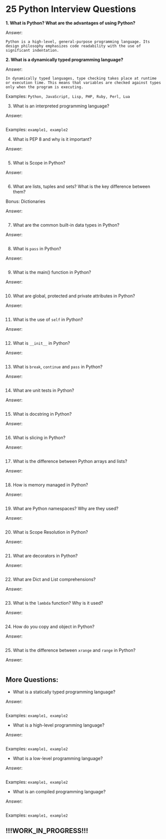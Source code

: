 # 25 Python Interview Questions

**1. What is Python? What are the advantages of using Python?**

Answer:

```text
Python is a high-level, general-purpose programming language. Its design philosophy emphasizes code readability with the use of significant indentation.
```

**2. What is a dynamically typed programming language?**

Answer:

```text
In dynamically typed languages, type checking takes place at runtime or execution time. This means that variables are checked against types only when the program is executing.
```

Examples: ```Python, JavaScript, Lisp, PHP, Ruby, Perl, Lua```

3. What is an interpreted programming language?

Answer:

```text

```

Examples: ```example1, example2```

4. What is PEP 8 and why is it important?

Answer:

```text

```

5. What is Scope in Python?

Answer:

```text

```

6. What are lists, tuples and sets? What is the key difference between them?

Bonus: Dictionaries

Answer:

```text

```

7. What are the common built-in data types in Python?

Answer:

```text

```

8. What is ```pass``` in Python?

Answer:

```text

```

9. What is the main() function in Python?

Answer:

```text

```

10. What are global, protected and private attributes in Python?

Answer:

```text

```

11. What is the use of ```self``` in Python?

Answer:

```text

```

12. What is ```__init__``` in Python?

Answer:

```text

```

13. What is ```break```, ```continue``` and ```pass``` in Python?

Answer:

```text

```

14. What are unit tests in Python?

Answer:

```text

```

15. What is docstring in Python?

Answer:

```text

```

16. What is slicing in Python?

Answer:

```text

```

17. What is the difference between Python arrays and lists?

Answer:

```text

```

18. How is memory managed in Python?

Answer:

```text

```

19. What are Python namespaces? Why are they used?

Answer:

```text

```

20. What is Scope Resolution in Python?

Answer:

```text

```

21. What are decorators in Python?

Answer:

```text

```

22. What are Dict and List comprehensions?

Answer:

```text

```

23. What is the ```lambda``` function? Why is it used?

Answer:

```text

```

24. How do you copy and object in Python?

Answer:

```text

```

25. What is the difference between ```xrange``` and ```range``` in Python?

Answer:

```text

```

## More Questions:

- What is a statically typed programming language?

Answer:

```text

```

Examples: ```example1, example2```

- What is a high-level programming language?

Answer:

```text

```

Examples: ```example1, example2```

- What is a low-level programming language?

Answer:

```text

```

Examples: ```example1, example2```

- What is an compiled programming language?

Answer:

```text

```

Examples: ```example1, example2```


## !!!WORK_IN_PROGRESS!!!
